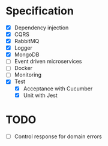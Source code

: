 # Specification

- [x] Dependency injection
- [x] CQRS
- [x] RabbitMQ
- [x] Logger
- [x] MongoDB
- [ ] Event driven microservices
- [ ] Docker
- [ ] Monitoring
- [x] Test
  - [x] Acceptance with Cucumber
  - [x] Unit with Jest

# TODO
- [ ] Control response for domain errors
